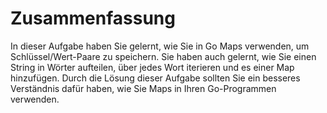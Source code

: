 # Zusammenfassung

In dieser Aufgabe haben Sie gelernt, wie Sie in Go Maps verwenden, um Schlüssel/Wert-Paare zu speichern. Sie haben auch gelernt, wie Sie einen String in Wörter aufteilen, über jedes Wort iterieren und es einer Map hinzufügen. Durch die Lösung dieser Aufgabe sollten Sie ein besseres Verständnis dafür haben, wie Sie Maps in Ihren Go-Programmen verwenden.
